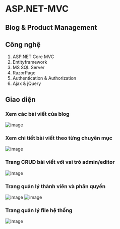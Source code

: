 # ASP.NET-MVC

## Blog & Product Management

## Công nghệ
1. ASP.NET Core MVC
2. Entityframework
3. MS SQL Server
4. RazorPage
5. Authentication & Authorization
6. Ajax & jQuery

## Giao diện

### Xem các bài viết của blog
![image](https://github.com/Haix1xx/ASP.NET-MVC/assets/94236029/3ae524d9-099f-4137-b637-3d8ddb15ebd6)

### Xem chi tiết bài viết theo từng chuyên mục
![image](https://github.com/Haix1xx/ASP.NET-MVC/assets/94236029/9952075c-ad05-4212-90ca-74e78667df4a)


### Trang CRUD bài viết với vai trò admin/editor
![image](https://github.com/Haix1xx/ASP.NET-MVC/assets/94236029/7a9bc1f3-ba1c-425f-9e85-9c8ed9882f2e)

### Trang quản lý thành viên và phân quyền
![image](https://github.com/Haix1xx/ASP.NET-MVC/assets/94236029/0570639d-58bc-4065-b634-f258fbee5307)
![image](https://github.com/Haix1xx/ASP.NET-MVC/assets/94236029/1a4e7975-20c2-4390-bdba-4fff880db606)

### Trang quản lý file hệ thống
![image](https://github.com/Haix1xx/ASP.NET-MVC/assets/94236029/48ecdf08-2ebf-4bd2-8127-f52539e57210)



